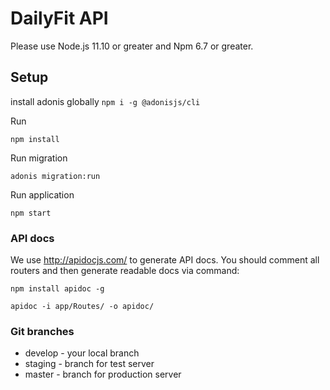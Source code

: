 # DailyFit API

Please use Node.js 11.10 or greater and Npm 6.7 or greater.

## Setup

install adonis globally
`npm i -g @adonisjs/cli` 

Run 
```
npm install
```
Run migration
```
adonis migration:run
```
Run application
```
npm start
```

### API docs

We use http://apidocjs.com/ to generate API docs.
You should comment all routers and then generate readable docs via command:

```
npm install apidoc -g

apidoc -i app/Routes/ -o apidoc/ 
```

### Git branches
- develop - your local branch
- staging  - branch for test server
- master - branch for production server
